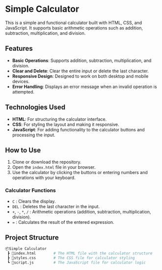 # Simple Calculator

This is a simple and functional calculator built with HTML, CSS, and JavaScript. It supports basic arithmetic operations such as addition, subtraction, multiplication, and division.

## Features

- **Basic Operations**: Supports addition, subtraction, multiplication, and division.
- **Clear and Delete**: Clear the entire input or delete the last character.
- **Responsive Design**: Designed to work on both desktop and mobile devices.
- **Error Handling**: Displays an error message when an invalid operation is attempted.

## Technologies Used

- **HTML**: For structuring the calculator interface.
- **CSS**: For styling the layout and making it responsive.
- **JavaScript**: For adding functionality to the calculator buttons and processing the input.

## How to Use

1. Clone or download the repository.
2. Open the `index.html` file in your browser.
3. Use the calculator by clicking the buttons or entering numbers and operations with your keyboard.

### Calculator Functions

- `C` : Clears the display.
- `DEL` : Deletes the last character in the input.
- `+`, `-`, `*`, `/` : Arithmetic operations (addition, subtraction, multiplication, division).
- `=` : Calculates the result of the entered expression.

## Project Structure

```bash
📦Simple Calculator
 ┣ 📜index.html        # The HTML file with the calculator structure
 ┣ 📜styles.css        # The CSS file for calculator styling
 ┗ 📜script.js         # The JavaScript file for calculator logic
